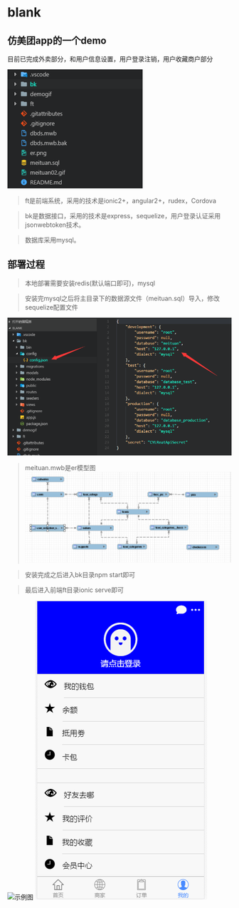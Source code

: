 # blank
## 仿美团app的一个demo
目前已完成外卖部分，和用户信息设置，用户登录注销，用户收藏商户部分

![示例图](https://github.com/Chaiyelu/blank/blob/master/demogif/TIM%E6%88%AA%E5%9B%BE20170903134938.png)

> ft是前端系统，采用的技术是ionic2+，angular2+，rudex，Cordova

> bk是数据接口，采用的技术是express，sequelize，用户登录认证采用jsonwebtoken技术。

> 数据库采用mysql。

## 部署过程
> 本地部署需要安装redis(默认端口即可)，mysql

> 安装完mysql之后将主目录下的数据源文件（meituan.sql）导入，修改sequelize配置文件

![示例图](https://github.com/Chaiyelu/blank/blob/master/demogif/TIM%E5%9B%BE%E7%89%8720170903135620.png)

> meituan.mwb是er模型图
![示例图](https://github.com/Chaiyelu/blank/blob/master/demogif/TIM%E5%9B%BE%E7%89%8720170903142408.png)

> 安装完成之后进入bk目录npm start即可

> 最后进入前端ft目录ionic serve即可


![示例图](https://github.com/Chaiyelu/blank/blob/master/meituan02.gif)
![示例图](https://github.com/Chaiyelu/blank/blob/master/demogif/%E6%B3%A8%E5%86%8C%E6%B5%81%E7%A8%8B1.gif)
